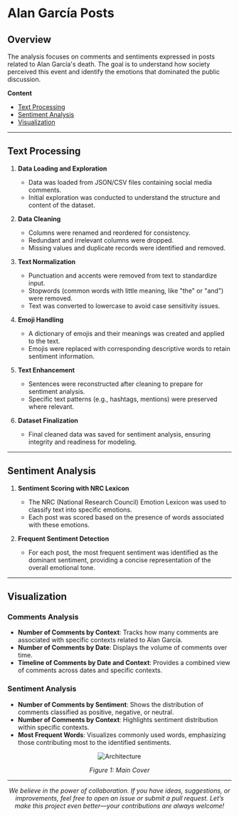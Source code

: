 # Alan García Posts

## Overview

The analysis focuses on comments and sentiments expressed in posts related to Alan García's death. The goal is to understand how society perceived this event and identify the emotions that dominated the public discussion.

**Content**

- [Text Processing](#text-processing)
- [Sentiment Analysis](#sentiment-analysis)
- [Visualization](#visualization)

---

## Text Processing

1. **Data Loading and Exploration**
   - Data was loaded from JSON/CSV files containing social media comments.
   - Initial exploration was conducted to understand the structure and content of the dataset.

2. **Data Cleaning**
   - Columns were renamed and reordered for consistency.
   - Redundant and irrelevant columns were dropped.
   - Missing values and duplicate records were identified and removed.

3. **Text Normalization**
   - Punctuation and accents were removed from text to standardize input.
   - Stopwords (common words with little meaning, like "the" or "and") were removed.
   - Text was converted to lowercase to avoid case sensitivity issues.

4. **Emoji Handling**
   - A dictionary of emojis and their meanings was created and applied to the text.
   - Emojis were replaced with corresponding descriptive words to retain sentiment information.

5. **Text Enhancement**
   - Sentences were reconstructed after cleaning to prepare for sentiment analysis.
   - Specific text patterns (e.g., hashtags, mentions) were preserved where relevant.

6. **Dataset Finalization**
   - Final cleaned data was saved for sentiment analysis, ensuring integrity and readiness for modeling.

---

## Sentiment Analysis

1. **Sentiment Scoring with NRC Lexicon**
   - The NRC (National Research Council) Emotion Lexicon was used to classify text into specific emotions.
   - Each post was scored based on the presence of words associated with these emotions.

2. **Frequent Sentiment Detection**
   - For each post, the most frequent sentiment was identified as the dominant sentiment, providing a concise representation of the overall emotional tone.

---

## Visualization

### Comments Analysis
- **Number of Comments by Context**: Tracks how many comments are associated with specific contexts related to Alan García.
- **Number of Comments by Date**: Displays the volume of comments over time.
- **Timeline of Comments by Date and Context**: Provides a combined view of comments across dates and specific contexts.

### Sentiment Analysis
- **Number of Comments by Sentiment**: Shows the distribution of comments classified as positive, negative, or neutral.
- **Number of Comments by Context**: Highlights sentiment distribution within specific contexts.
- **Most Frequent Words**: Visualizes commonly used words, emphasizing those contributing most to the identified sentiments.

<p align="center">
  <img src="https://github.com/user-attachments/assets/f5a58b9a-7a1d-471c-b159-2de73915a6e9" alt="Architecture">
</p>

<p align="center">
  <em>Figure 1: Main Cover</em>
</p>

---

<div align="center"> 
  <em> 
    We believe in the power of collaboration. If you have ideas, suggestions, or improvements, feel free to open an issue or submit a pull request. Let’s make this project even better—your contributions are always welcome! 
  </em> 
</div>

